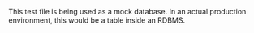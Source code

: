 This test file is being used as a mock database. In an actual production environment, this would be a table inside an RDBMS.